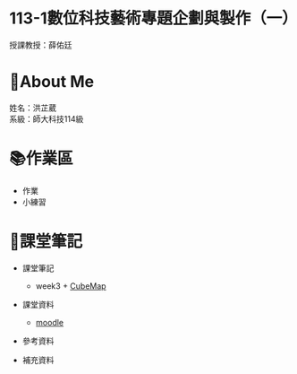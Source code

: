 # 113-1數位科技藝術專題企劃與製作（一）
授課教授：薛佑廷
# :sheep:About Me
姓名：洪芷葳  
系級：師大科技114級
# :books:作業區
+ 作業
+ 小練習

# :closed_book:課堂筆記
+ 課堂筆記
    + week3
          + [CubeMap](https://docs.unity3d.com/Manual/class-Cubemap.html)
+ 課堂資料  
    + [moodle](https://moodle3.ntnu.edu.tw/course/view.php?id=45610)
+ 參考資料
   
+ 補充資料
